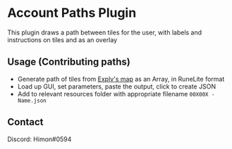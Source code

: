 # Account Paths Plugin

This plugin draws a path between tiles for the user, with labels and instructions on tiles and as an overlay

## Usage (Contributing paths)

- Generate path of tiles from [Explv's map](https://explv.github.io/?centreX=3108&centreY=3313&centreZ=0&zoom=7) as an Array, in RuneLite format
- Load up GUI, set parameters, paste the output, click to create JSON
- Add to relevant resources folder with appropriate filename `00X00X - Name.json`

## Contact

Discord: Himon#0594